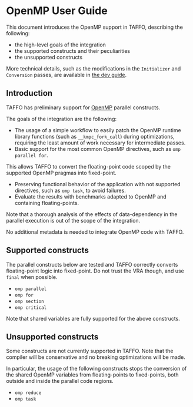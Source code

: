 # OpenMP User Guide
This document introduces the OpenMP support in TAFFO, describing the following:
- the high-level goals of the integration
- the supported constructs and their peculiarities
- the unsupported constructs

More technical details, such as the modifications in the `Initializer` and `Conversion` passes, are available in 
[the dev guide](./OpenMPDevGuide.md).

## Introduction
TAFFO has preliminary support for [OpenMP](https://www.openmp.org) parallel constructs.

The goals of the integration are the following:
- The usage of a simple workflow to easily patch the OpenMP runtime library functions (such as `__kmpc_fork_call`) 
 during optimizations, requiring the least amount of work necessary for intermediate passes.
- Basic support for the most common OpenMP directives, such as `omp parallel for`. 

This allows TAFFO to convert the floating-point code scoped by the supported OpenMP pragmas into fixed-point.
- Preserving functional behavior of the application with not supported directives, such as `omp task`, to avoid failures.
- Evaluate the results with benchmarks adapted to OpenMP and containing floating-points.

Note that a thorough analysis of the effects of data-dependency in the parallel execution is out of the scope of the integration.


No additional metadata is needed to integrate OpenMP code with TAFFO.

## Supported constructs
The parallel constructs below are tested and TAFFO correctly converts floating-point logic into fixed-point.
Do not trust the VRA though, and use `final` when possible.

- `omp parallel`
- `omp for`
- `omp section`
- `omp critical`

Note that shared variables are fully supported for the above constructs.

## Unsupported constructs
Some constructs are not currently supported in TAFFO.
Note that the compiler will be conservative and no breaking optimizations will be made.

In particular, the usage of the following constructs stops the conversion of the shared OpenMP variables from 
floating-points to fixed-points, both outside and inside the parallel code regions.

- `omp reduce`
- `omp task`
